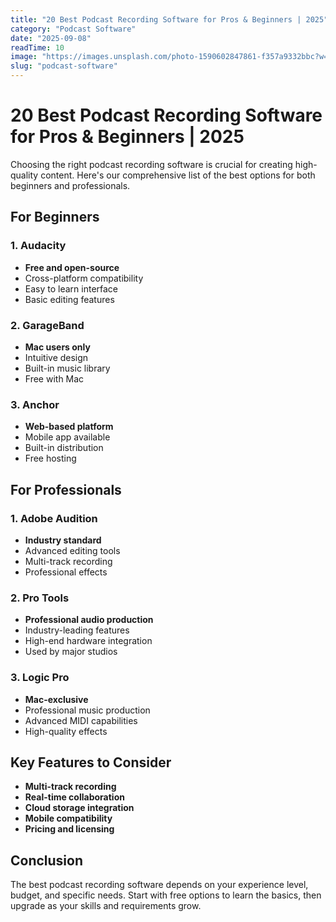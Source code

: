 ```yaml
---
title: "20 Best Podcast Recording Software for Pros & Beginners | 2025"
category: "Podcast Software"
date: "2025-09-08"
readTime: 10
image: "https://images.unsplash.com/photo-1590602847861-f357a9332bbc?w=400&h=200&fit=crop"
slug: "podcast-software"
---
```


# 20 Best Podcast Recording Software for Pros & Beginners | 2025

Choosing the right podcast recording software is crucial for creating high-quality content. Here's our comprehensive list of the best options for both beginners and professionals.

## For Beginners

### 1. Audacity
- **Free and open-source**
- Cross-platform compatibility
- Easy to learn interface
- Basic editing features

### 2. GarageBand
- **Mac users only**
- Intuitive design
- Built-in music library
- Free with Mac

### 3. Anchor
- **Web-based platform**
- Mobile app available
- Built-in distribution
- Free hosting

## For Professionals

### 1. Adobe Audition
- **Industry standard**
- Advanced editing tools
- Multi-track recording
- Professional effects

### 2. Pro Tools
- **Professional audio production**
- Industry-leading features
- High-end hardware integration
- Used by major studios

### 3. Logic Pro
- **Mac-exclusive**
- Professional music production
- Advanced MIDI capabilities
- High-quality effects

## Key Features to Consider

- **Multi-track recording**
- **Real-time collaboration**
- **Cloud storage integration**
- **Mobile compatibility**
- **Pricing and licensing**

## Conclusion

The best podcast recording software depends on your experience level, budget, and specific needs. Start with free options to learn the basics, then upgrade as your skills and requirements grow.
